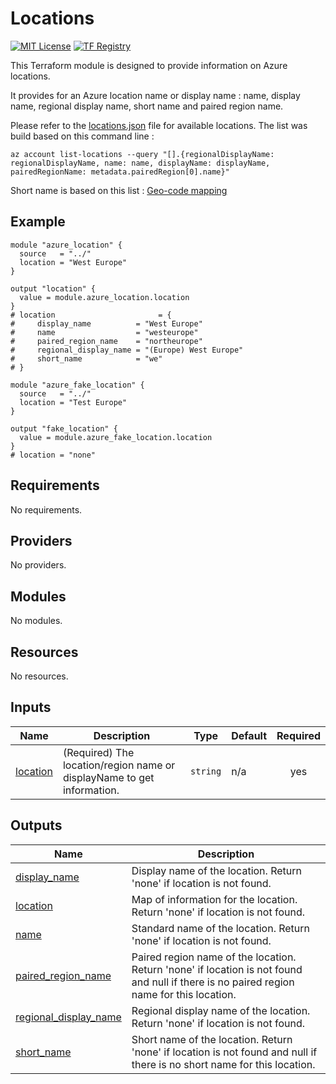 <!-- BEGIN_TF_DOCS -->
# Locations
[![MIT License](https://img.shields.io/badge/license-MIT-orange.svg)](LICENSE) [![TF Registry](https://img.shields.io/badge/terraform-registry-blue.svg)](https://registry.terraform.io/modules/azurerm/resources/azure/latest/submodules/locations)

This Terraform module is designed to provide information on Azure locations.

It provides for an Azure location name or display name : name, display name, regional display name, short name and paired region name.

Please refer to the [locations.json](locations.json) file for available locations. The list was build based on this command line :   
```
az account list-locations --query "[].{regionalDisplayName: regionalDisplayName, name: name, displayName: displayName, pairedRegionName: metadata.pairedRegion[0].name}"
```

Short name is based on this list : [Geo-code mapping](https://learn.microsoft.com/en-us/azure/backup/scripts/geo-code-list)

## Example

```hcl
module "azure_location" {
  source   = "../"
  location = "West Europe"
}

output "location" {
  value = module.azure_location.location
}
# location                       = {
#     display_name          = "West Europe"
#     name                  = "westeurope"
#     paired_region_name    = "northeurope"
#     regional_display_name = "(Europe) West Europe"
#     short_name            = "we"
# }

module "azure_fake_location" {
  source   = "../"
  location = "Test Europe"
}

output "fake_location" {
  value = module.azure_fake_location.location
}
# location = "none"
```

## Requirements

No requirements.

## Providers

No providers.

## Modules

No modules.

## Resources

No resources.

## Inputs

| Name | Description | Type | Default | Required |
|------|-------------|------|---------|:--------:|
| <a name="input_location"></a> [location](#input\_location) | (Required) The location/region name or displayName to get information. | `string` | n/a | yes |

## Outputs

| Name | Description |
|------|-------------|
| <a name="output_display_name"></a> [display\_name](#output\_display\_name) | Display name of the location. Return 'none' if location is not found. |
| <a name="output_location"></a> [location](#output\_location) | Map of information for the location. Return 'none' if location is not found. |
| <a name="output_name"></a> [name](#output\_name) | Standard name of the location. Return 'none' if location is not found. |
| <a name="output_paired_region_name"></a> [paired\_region\_name](#output\_paired\_region\_name) | Paired region name of the location. Return 'none' if location is not found and null if there is no paired region name for this location. |
| <a name="output_regional_display_name"></a> [regional\_display\_name](#output\_regional\_display\_name) | Regional display name of the location. Return 'none' if location is not found. |
| <a name="output_short_name"></a> [short\_name](#output\_short\_name) | Short name of the location. Return 'none' if location is not found and null if there is no short name for this location. |
<!-- END_TF_DOCS -->